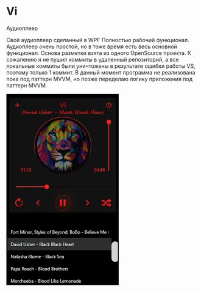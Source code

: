 # Vi
Аудиоплеер

Свой аудиоплеер сделанный в WPF
Полностью рабочий функционал.
Аудиоплеер очень простой, но в тоже время есть весь основной функционал.
Основа разметки взята из одного OpenSource проекта.
К сожалению я не пушил коммиты в удаленный репозиторий, а все локальные коммиты были уничтожены в результате ошибки работы VS, поэтому только 1 коммит.
В данный момент программа не реализована пока под паттерн MVVM, но позже переделаю логику приложения под паттерн MVVM.

![alt text](Vi.png "Скрин релиза")
